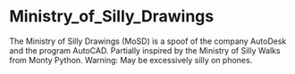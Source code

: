 # Ministry_of_Silly_Drawings
The Ministry of Silly Drawings (MoSD) is a spoof of the company AutoDesk and the program AutoCAD. Partially inspired by the Ministry of Silly Walks from Monty Python.
Warning: May be excessively silly on phones.
